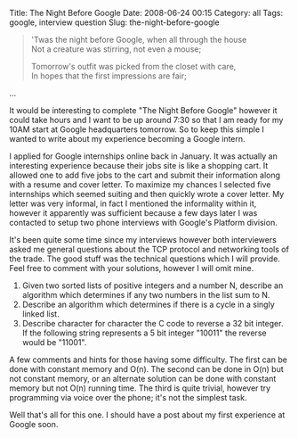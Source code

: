 Title: The Night Before Google
Date: 2008-06-24 00:15
Category: all
Tags: google, interview question
Slug: the-night-before-google

> 'Twas the night before Google, when all through the house  
>  Not a creature was stirring, not even a mouse;
>
> Tomorrow's outfit was picked from the closet with care,  
>  In hopes that the first impressions are fair;

...

It would be interesting to complete "The Night Before Google"
however it could take hours and I want to be up around 7:30 so that I am
ready for my 10AM start at Google headquarters tomorrow. So to keep this
simple I wanted to write about my experience becoming a Google intern.

I applied for Google internships online back in January. It was actually
an interesting experience because their jobs site is like a shopping
cart. It allowed one to add five jobs to the cart and submit their
information along with a resume and cover letter. To maximize my chances
I selected five internships which seemed suiting and then quickly wrote
a cover letter. My letter was very informal, in fact I mentioned the
informality within it, however it apparently was sufficient because a
few days later I was contacted to setup two phone interviews with
Google's Platform division.

It's been quite some time since my interviews however both interviewers
asked me general questions about the TCP protocol and networking tools
of the trade. The good stuff was the technical questions which I will
provide. Feel free to comment with your solutions, however I will omit
mine.

1.  Given two sorted lists of positive integers and a number N, describe
    an algorithm which determines if any two numbers in the list sum to
    N.
2.  Describe an algorithm which determines if there is a cycle in a
    singly linked list.
3.  Describe character for character the C code to reverse a 32 bit
    integer. If the following string represents a 5 bit integer
    "10011" the reverse would be "11001".

A few comments and hints for those having some difficulty. The first can
be done with constant memory and O(n). The second can be done in O(n)
but not constant memory, or an alternate solution can be done with
constant memory but not O(n) running time. The third is quite trivial,
however try programming via voice over the phone; it's not the simplest
task.

Well that's all for this one. I should have a post about my first
experience at Google soon.
